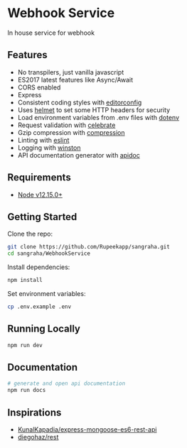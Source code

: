 # Webhook Service

In house service for webhook

## Features

 - No transpilers, just vanilla javascript
 - ES2017 latest features like Async/Await
 - CORS enabled
 - Express
 - Consistent coding styles with [editorconfig](http://editorconfig.org)
 - Uses [helmet](https://github.com/helmetjs/helmet) to set some HTTP headers for security
 - Load environment variables from .env files with [dotenv](https://github.com/rolodato/dotenv-safe)
 - Request validation with [celebrate](https://www.npmjs.com/package/celebrate)
 - Gzip compression with [compression](https://github.com/expressjs/compression)
 - Linting with [eslint](http://eslint.org)
 - Logging with [winston](https://github.com/winstonjs/winston)
 - API documentation generator with [apidoc](http://apidocjs.com)

## Requirements

 - [Node v12.15.0+](https://nodejs.org/en/download/current/)

## Getting Started

Clone the repo:

```bash
git clone https://github.com/Rupeekapp/sangraha.git
cd sangraha/WebhookService
```

Install dependencies:

```bash
npm install
```

Set environment variables:

```bash
cp .env.example .env
```

## Running Locally

```bash
npm run dev
```

## Documentation

```bash
# generate and open api documentation
npm run docs
```

## Inspirations

 - [KunalKapadia/express-mongoose-es6-rest-api](https://github.com/KunalKapadia/express-mongoose-es6-rest-api)
 - [diegohaz/rest](https://github.com/diegohaz/rest)
